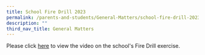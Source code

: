 ```yaml
---
title: School Fire Drill 2023
permalink: /parents-and-students/General-Matters/school-fire-drill-2023/
description: ""
third_nav_title: General Matters
---
```

Please click [here](https://youtu.be/2fROiP4ZOKQ) to view the video on the school's Fire Drill exercise.
